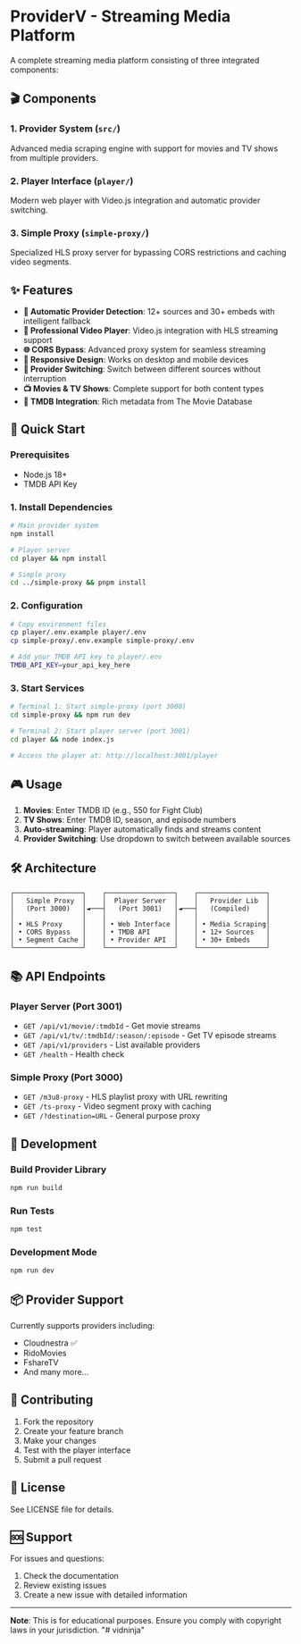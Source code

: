 # ProviderV - Streaming Media Platform

A complete streaming media platform consisting of three integrated components:

## 🎬 Components

### 1. **Provider System** (`src/`)
Advanced media scraping engine with support for movies and TV shows from multiple providers.

### 2. **Player Interface** (`player/`)
Modern web player with Video.js integration and automatic provider switching.

### 3. **Simple Proxy** (`simple-proxy/`)
Specialized HLS proxy server for bypassing CORS restrictions and caching video segments.

## ✨ Features

- **🔄 Automatic Provider Detection**: 12+ sources and 30+ embeds with intelligent fallback
- **🎥 Professional Video Player**: Video.js integration with HLS streaming support
- **🌐 CORS Bypass**: Advanced proxy system for seamless streaming
- **📱 Responsive Design**: Works on desktop and mobile devices
- **🔀 Provider Switching**: Switch between different sources without interruption
- **📺 Movies & TV Shows**: Complete support for both content types
- **🎯 TMDB Integration**: Rich metadata from The Movie Database

## 🚀 Quick Start

### Prerequisites
- Node.js 18+
- TMDB API Key

### 1. Install Dependencies
```bash
# Main provider system
npm install

# Player server
cd player && npm install

# Simple proxy
cd ../simple-proxy && pnpm install
```

### 2. Configuration
```bash
# Copy environment files
cp player/.env.example player/.env
cp simple-proxy/.env.example simple-proxy/.env

# Add your TMDB API key to player/.env
TMDB_API_KEY=your_api_key_here
```

### 3. Start Services
```bash
# Terminal 1: Start simple-proxy (port 3000)
cd simple-proxy && npm run dev

# Terminal 2: Start player server (port 3001)
cd player && node index.js

# Access the player at: http://localhost:3001/player
```

## 🎮 Usage

1. **Movies**: Enter TMDB ID (e.g., 550 for Fight Club)
2. **TV Shows**: Enter TMDB ID, season, and episode numbers
3. **Auto-streaming**: Player automatically finds and streams content
4. **Provider Switching**: Use dropdown to switch between available sources

## 🛠️ Architecture

```
┌─────────────────┐    ┌─────────────────┐    ┌─────────────────┐
│   Simple Proxy  │    │  Player Server  │    │   Provider Lib  │
│   (Port 3000)   │◄───┤   (Port 3001)   │◄───┤   (Compiled)    │
│                 │    │                 │    │                 │
│ • HLS Proxy     │    │ • Web Interface │    │ • Media Scraping│
│ • CORS Bypass   │    │ • TMDB API      │    │ • 12+ Sources   │
│ • Segment Cache │    │ • Provider API  │    │ • 30+ Embeds    │
└─────────────────┘    └─────────────────┘    └─────────────────┘
```

## 📚 API Endpoints

### Player Server (Port 3001)
- `GET /api/v1/movie/:tmdbId` - Get movie streams
- `GET /api/v1/tv/:tmdbId/:season/:episode` - Get TV episode streams
- `GET /api/v1/providers` - List available providers
- `GET /health` - Health check

### Simple Proxy (Port 3000)
- `GET /m3u8-proxy` - HLS playlist proxy with URL rewriting
- `GET /ts-proxy` - Video segment proxy with caching
- `GET /?destination=URL` - General purpose proxy

## 🔧 Development

### Build Provider Library
```bash
npm run build
```

### Run Tests
```bash
npm test
```

### Development Mode
```bash
npm run dev
```

## 📦 Provider Support

Currently supports providers including:
- Cloudnestra ✅
- RidoMovies
- FshareTV
- And many more...

## 🤝 Contributing

1. Fork the repository
2. Create your feature branch
3. Make your changes
4. Test with the player interface
5. Submit a pull request

## 📄 License

See LICENSE file for details.

## 🆘 Support

For issues and questions:
1. Check the documentation
2. Review existing issues
3. Create a new issue with detailed information

---

**Note**: This is for educational purposes. Ensure you comply with copyright laws in your jurisdiction.
"# vidninja" 
